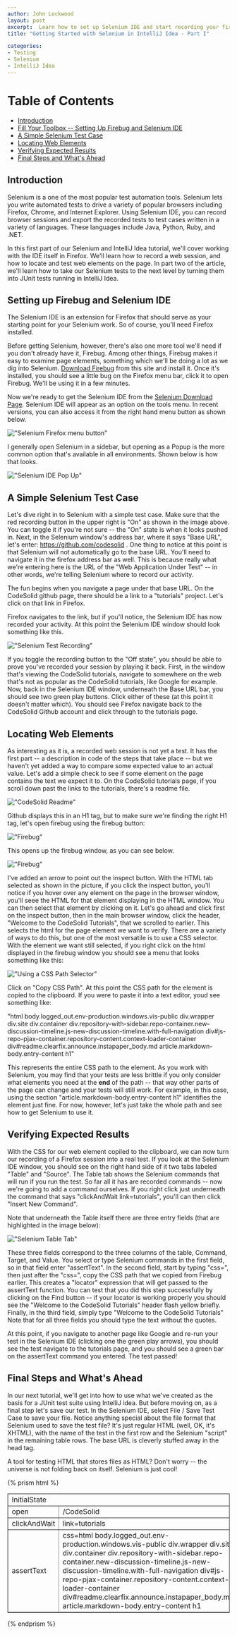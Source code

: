 ```yaml
---
author: John Lockwood
layout: post
excerpt:  Learn how to set up Selenium IDE and start recording your first Selenium tests in part one of this article series on working with Selenium IDE and IntelliJ Idea.
title: "Getting Started with Selenium in IntelliJ Idea - Part I" 

categories:
- Testing
- Selenium
- IntelliJ Idea
---
```

<div id="table_of_contents">
<h1>Table of Contents</h1>
<ul >
<li><a href="#Introduction">Introduction</a></li>
<li><a href="#Setup">Fill Your Toolbox -- Setting Up Firebug and Selenium IDE</a></li>
<li><a href="#SimpleSeleniumTestcase">A Simple Selenium Test Case</a></li>
<li><a href="#LocatingWebElements">Locating Web Elements</a></li>
<li><a href="#VerifyingExpectedResults">Verifying Expected Results</a></li>
<li><a href="#LastSteps">Final Steps and What's Ahead</a></li>
</ul>
</div>

<h2><a id="Introduction" name="Introduction">Introduction</a></h2>

Selenium is a one of the most popular test automation tools.  Selenium lets you write automated tests to drive a variety of popular browsers including Firefox, Chrome, and Internet Explorer. Using Selenium IDE, you can record browser sessions and export the recorded tests to test cases written in a variety of languages.  These languages include Java, Python, Ruby, and .NET. 

In this first part of our Selenium and IntelliJ Idea tutorial, we'll cover working with the IDE itself in Firefox.  We'll learn how to record a web session, and
how to locate and test web elements on the page.  In part two of the article, we'll learn how to take our Selenium tests to the next level by turning them into 
JUnit tests running in IntelliJ Idea.

<h2><a id="Setup" name="Setup">Setting up Firebug and Selenium IDE</a></h2>

The Selenium IDE is an extension for Firefox that should serve as your starting point for your Selenium work.  So of course, you'll need Firefox installed.

Before getting Selenium, however, there's also one more tool we'll need if you don't already have it, Firebug.  Among other things, Firebug makes it easy to examine page elements, something which we'll be doing a lot as we dig into Selenium.  [Download Firebug](https://getfirebug.com/) from this site and install it.  Once it's installed, you should see a little bug on the Firefox menu bar, click it to open Firebug.  We'll be using it in a few minutes.

Now we're ready to get the Selenium IDE from the [Selenium Download Page](http://docs.seleniumhq.org/download/).  Selenium IDE will appear as an option on the tools menu.  In recent versions, you can also access it from the right hand menu button as shown below.

!["Selenium Firefox menu button"](/images/20140606/FirefoxMenuButtonSelenium.png)

I generally open Selenium in a sidebar, but opening as a Popup is the more common option that's available in all environments.  Shown below is how that looks.

!["Selenium IDE Pop Up"](/images/20140606/SeleniumScreenShot1.png)

<h2><a id="SimpleSeleniumTestcase" name="SimpleSeleniumTestCase">A Simple Selenium Test Case</a></h2> 

Let's dive right in to Selenium with a simple test case.  Make sure that the red recording button in the upper right is "On" as shown in the image above.  You can toggle it if you're not sure -- the "On" state is when it looks pushed in.  Next, in the Selenium window's address bar, where it says "Base URL", let's enter:  https://github.com/codesolid . One thing to notice at this point is that Selenium will not automatically go to the base URL.  You'll need to navigate it in the firefox address bar as well.  This is because really what we're entering here is the URL of the "Web Application Under Test" -- in other words, we're telling Selenium where to record our activity.

The fun begins when you navigate a page under that base URL.  On the CodeSolid github page, there should be a link to a "tutorials" project.  Let's click on that link in Firefox.

Firefox navigates to the link, but if you'll notice, the Selenium IDE has now recorded your activity.  At this point the Selenium IDE window should look something like this.

!["Selenium Test Recording"](/images/20140606/SeleniumScreenShot2.png)

If you toggle the recording button to the "Off state", you should be able to prove you've recorded your session by playing it back.  First, in the window that's viewing the CodeSolid tutorials, navigate to somewhere on the web that's not as popular as the CodeSolid tutorials, like Google for example.  Now, back in the Selenium IDE window, underneath the Base URL bar, you should see two green play buttons.  Click either of these (at this point it doesn't matter which).  You should see Firefox navigate back to the CodeSolid Github account and click through to the tutorials page.

<h2><a id="LocatingWebElements" name="LocatingWebElements">Locating Web Elements</a></h2>

As interesting as it is, a recorded web session is not yet a test.  It has the first part -- a description in code of the steps that take place -- but we haven't yet added a way to compare some expected value to an actual value.  Let's add a simple check to see if some element on the page contains the text we expect it to.  On the CodeSolid tutorials page, if you scroll down past the links to the tutorials, there's a readme file.

!["CodeSolid Readme"](/images/20140606/CodeSolidReadme.png)

Github displays this in an H1 tag, but to make sure we're finding the right H1 tag, let's open firebug using the firebug button:

!["Firebug"](/images/20140606/FirebugButton.png)

This opens up the firebug window, as you can see below.  

!["Firebug"](/images/20140606/FirebugWindow.png)

I've added an arrow to point out the inspect button.  With the HTML tab selected as shown in the picture, if you click the inspect button, you'll notice if you hover over any element on the page in the browser window, you'll seee the HTML for that element displaying in the HTML window.  You can then select that element by clicking on it.  Let's go ahead and click first on the inspect button, then in the main browser window, click the header, "Welcome to the CodeSolid Tutorials", that we scrolled to earlier.  This selects the html for the page element we want to verify.  There are a variety of ways to do this, but one of the most versatile is to use a CSS selector.  With the element we want still selected, if you right click on the html displayed in the firebug window you should see a menu that looks something like this:

!["Using a CSS Path Selector"](/images/20140606/FirebugPopupWithCSSPath.png)

Click on "Copy CSS Path".  At this point the CSS path for the element is copied to the clipboard.  If you were to paste it into a text editor, youd see something like:

<div>
"html body.logged_out.env-production.windows.vis-public div.wrapper div.site div.container div.repository-with-sidebar.repo-container.new-discussion-timeline.js-new-discussion-timeline.with-full-navigation div#js-repo-pjax-container.repository-content.context-loader-container div#readme.clearfix.announce.instapaper_body.md article.markdown-body.entry-content h1"
</div>

This represents the entire CSS path to the element.  As you work with Selenium, you may find that your tests are less brittle if you only consider what elements you need at the <b>end</b> of the path -- that way other parts of the page can change and your tests will still work.  For example, in this case, using the section "article.markdown-body.entry-content h1" identifies the element just fine.  For now, however, let's just take the whole path and see how to get Selenium to use it.

<h2><a id="VerifyingExpectedResults" name="VerifyingExpectedResults">Verifying Expected Results</a></h2>

With the CSS for our web element copiled to the clipboard, we can now turn our recording of a Firefox session into a real test.  If you look at the Selenium IDE window,
you should see on the right hand side of it two tabs labeled "Table" and "Source". The Table tab shows the Selenium commands that will run if you run the test.  So far all it has are recorded commands -- now we're going to add a command ourselves.  If you right click just underneath the command that says "clickAndWait   link=tutorials", you'll can then click "Insert New Command".

Note that underneath the Table itself there are three entry fields (that are highlighted in the image below):

!["Selenium Table Tab"](/images/20140606/SeleniumTableTab1.png)

These three fields correspond to the three columns of the table, Command, Target, and Value.  You select or type Selenium commands in the first field, so in that field enter "assertText".  In the second field, start by typing "css=", then just after the "css=", copy the CSS path that we copied from Firebug earlier.  This creates a "locator" expression that will get passed to the assertText function.  You can test that you did this step successfully by clicking on the Find button -- if your locator is working properly you should see the "Welcome to the CodeSolid Tutorials" header flash yellow briefly.  Finally, in the third field, simply type "Welcome to the CodeSolid Tutorials"  Note that for all three fields you should type the text without the quotes.

At this point, if you navigate to another page like Google and re-run your test in the Selenium IDE (clicking one the green play arrows), you should see the test navigate to the tutorials page, and you should see a green bar on the assertText command you entered.  The test passed!

<h2><a id="LastSteps" name="LastSteps">Final Steps and What's Ahead</a></h2>

In our next tutorial, we'll get into how to use what we've created as the basis for a JUnit test suite using IntelliJ idea.  But before moving on, as a final step let's save our test.  In the Selenium IDE, select File / Save Test Case to save your file.  Notice anything special about the file format that Selenium used to save the test file?  It's just regular HTML (well, OK, it's XHTML), with the name of the test in the first row and the Selenium "script" in the remaining table rows.  The
base URL is cleverly stuffed away in the head tag.  

A tool for testing HTML that stores files as HTML?  Don't worry -- the universe is not folding back on itself.  Selenium is just cool!

{% prism html %}
<?xml version="1.0" encoding="UTF-8"?>
<!DOCTYPE html PUBLIC "-//W3C//DTD XHTML 1.0 Strict//EN" "http://www.w3.org/TR/xhtml1/DTD/xhtml1-strict.dtd">
<html xmlns="http://www.w3.org/1999/xhtml" xml:lang="en" lang="en">
<head profile="http://selenium-ide.openqa.org/profiles/test-case">
<meta http-equiv="Content-Type" content="text/html; charset=UTF-8" />
<link rel="selenium.base" href="https://github.com/codesolid" />
<title>InitialState</title>
</head>
<body>
<table cellpadding="1" cellspacing="1" border="1">
<thead>
<tr><td rowspan="1" colspan="3">InitialState</td></tr>
</thead><tbody>
<tr>
	<td>open</td>
	<td>/CodeSolid</td>
	<td></td>
</tr>
<tr>
	<td>clickAndWait</td>
	<td>link=tutorials</td>
	<td></td>
</tr>
<tr>
	<td>assertText</td>
	<td>css=html body.logged_out.env-production.windows.vis-public div.wrapper div.site div.container div.repository-with-sidebar.repo-container.new-discussion-timeline.js-new-discussion-timeline.with-full-navigation div#js-repo-pjax-container.repository-content.context-loader-container div#readme.clearfix.announce.instapaper_body.md article.markdown-body.entry-content h1</td>
	<td>Welcome to the CodeSolid Tutorials</td>
</tr>
</tbody></table>
</body>
</html>

{% endprism %}